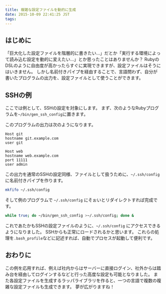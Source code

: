 ```yaml
---
title: 複雑な設定ファイルを動的に生成
date: 2015-10-09 22:41:25 JST
tags: 
---
```


## はじめに

「巨大化した設定ファイルを階層的に書きたい...」だとか「実行する環境によって読み込む設定を動的に変えたい...」とか思ったことはありませんか？
RubyのDSLのように自由度が高かったらすぐに実現できますが、設定ファイルはそうにはいきません。
しかし名前付きパイプを経由することで、言語問わず、自分が書いたプログラムの出力を、設定ファイルとして使うことができます。

## SSHの例

ここでは例として、SSHの設定を対象にします。
まず、次のようなRubyプログラムを`~/bin/gen_ssh_config`に置きます。

<script src="https://gist.github.com/ueokande/cfd925f6749f71886096.js"> </script>

このプログラムの出力は次のようになります。

```
Host git
hostname git.example.com
user git

Host web
hostname web.example.com
port 11111
user admin
```

この出力を通常のSSHの設定同様、ファイルとして扱うために、`~/.ssh/config`に名前付きパイプを作ります。

```sh
mkfifo ~/.ssh/config
```

そして例のプログラムで `~/.ssh/config` にそぉいとリダイレクトすれば完成です。

```sh
while true; do ~/bin/gen_ssh_config >~/.ssh/config; done &
```

これであたかもSSHの設定ファイルのように、`~/.ssh/config` にアクセスできるようになりました。
SSHからも正常にロードされるかと思います。
これらの処理を`.bash_profile`などに記述すれば、自動でプロセスが起動して便利です。

## おわりに

この例を応用すれば、例えば社内からはサーバーに直接ログイン、社外からは踏み台を経由してログインするなどと行った高度な設定も可能となりました。
また各設定ファイルを生成するラッパライブラリを作ると、一つの言語で複数の複雑な設定ファイルも生成できます。
夢が広がりますね！

